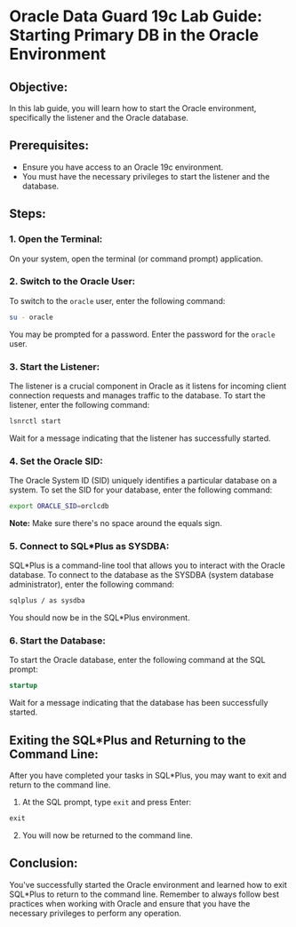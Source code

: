 # Oracle Data Guard 19c Lab Guide: Starting Primary DB in the Oracle Environment

## Objective:
In this lab guide, you will learn how to start the Oracle environment, specifically the listener and the Oracle database.

## Prerequisites:
- Ensure you have access to an Oracle 19c environment.
- You must have the necessary privileges to start the listener and the database.

## Steps:

### 1. Open the Terminal:
On your system, open the terminal (or command prompt) application. 

### 2. Switch to the Oracle User:
To switch to the `oracle` user, enter the following command:
```bash
su - oracle
```
You may be prompted for a password. Enter the password for the `oracle` user.

### 3. Start the Listener:
The listener is a crucial component in Oracle as it listens for incoming client connection requests and manages traffic to the database.
To start the listener, enter the following command:
```bash
lsnrctl start
```
Wait for a message indicating that the listener has successfully started.

### 4. Set the Oracle SID:
The Oracle System ID (SID) uniquely identifies a particular database on a system. 
To set the SID for your database, enter the following command:
```bash
export ORACLE_SID=orclcdb
```
**Note:** Make sure there's no space around the equals sign.

### 5. Connect to SQL*Plus as SYSDBA:
SQL*Plus is a command-line tool that allows you to interact with the Oracle database. 
To connect to the database as the SYSDBA (system database administrator), enter the following command:
```bash
sqlplus / as sysdba
```
You should now be in the SQL*Plus environment.

### 6. Start the Database:
To start the Oracle database, enter the following command at the SQL prompt:
```sql
startup
```
Wait for a message indicating that the database has been successfully started.

## Exiting the SQL*Plus and Returning to the Command Line:
After you have completed your tasks in SQL*Plus, you may want to exit and return to the command line.

1. At the SQL prompt, type `exit` and press Enter:
```sql
exit
```

2. You will now be returned to the command line.

## Conclusion:
You've successfully started the Oracle environment and learned how to exit SQL*Plus to return to the command line. Remember to always follow best practices when working with Oracle and ensure that you have the necessary privileges to perform any operation.
